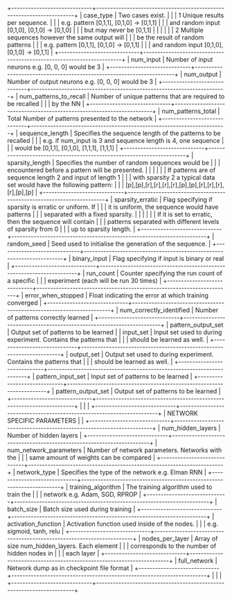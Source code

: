 +-----------------------------+----------------------------------------------------------------------+
| case_type                   | Two cases exist.                                                     |
|                             | 1 Unique results per sequence.                                       |
|                             | e.g. pattern [0,1,1], [0,1,0] -> [0,1,1]                             |
|                             | and random input [0,1,0], [0,1,0] -> [0,1,0]                         |
|                             | but may never be [0,1,1]                                             |
|                             |                                                                      |
|                             | 2 Multiple sequences however the same output will                    |
|                             | be the result of random patterns                                     |
|                             | e.g. pattern [0,1,1], [0,1,0] -> [0,1,1]                             |
|                             | and random input [0,1,0], [0,1,0] -> [0,1,1]                         |
+-----------------------------+----------------------------------------------------------------------+
| num_input                   | Number of input neurons e.g. [0, 0, 0] would be 3                    |
+-----------------------------+----------------------------------------------------------------------+
| num_output                  | Number of output neurons e.g. [0, 0, 0] would be 3                   |
+-----------------------------+----------------------------------------------------------------------+
| num_patterns_to_recall      | Number of unique patterns that are required to be recalled           |
|                             | by the NN                                                            |
+-----------------------------+----------------------------------------------------------------------+
| num_patterns_total          | Total Number of patterns presented to the network                    |
+-----------------------------+----------------------------------------------------------------------+
| sequence_length             | Specifies the sequence length of the patterns to be recalled         |
|                             | e.g. if num_input is 3 and sequence length is 4, one sequence        |
|                             | would be [0,1,1], [0,1,0], [1,1,1], [1,1,1]                          |
+-----------------------------+----------------------------------------------------------------------+
| sparsity_length             | Specifies the number of random sequences would be                    |
|                             | encountered before a pattern will be presented.                      |
|                             |                                                                      |
|                             | If patterns are of sequence length 2 and input of length 1           |
|                             | with sparsity 2 a typical data set would have the following pattern: |
|                             | [p],[p],[r],[r],[r],[r],[p],[p],[r],[r],[r],[r],[p],[p]              |
+-----------------------------+----------------------------------------------------------------------+
| sparsity_erratic            | Flag specifying if sparsity is erratic or uniform. If                |
|                             | it is uniform, the sequence would have patterns                      |
|                             | separated with a fixed sparsity.                                     |
|                             |                                                                      |
|                             | If it is set to erratic, then the sequence will contain              |
|                             | patterns separated with different levels of sparsity from 0          |
|                             | up to sparsity length.                                               |
+-----------------------------+----------------------------------------------------------------------+
| random_seed                 | Seed used to initialise the generation of the sequence.              |
+-----------------------------+----------------------------------------------------------------------+
| binary_input                | Flag specifying if input is binary or real                           |
+-----------------------------+----------------------------------------------------------------------+
| run_count                   | Counter specifying the run count of a specific                       |
|                             | experiment (each will be run 30 times)                               |
+-----------------------------+----------------------------------------------------------------------+
| error_when_stopped          | Float indicating the error at which training converged               |
+-----------------------------+----------------------------------------------------------------------+
| num_correctly_identified    | Number of patterns correctly learned                                 |
+-----------------------------+----------------------------------------------------------------------+
| pattern_output_set          | Output set of patterns to be learned                                 |
| input_set                   | Input set used to during experiment. Contains the patterns that      |
|                             | should be learned as well.                                           |
+-----------------------------+----------------------------------------------------------------------+
| output_set                  | Output set used to during experiment. Contains the patterns that     |
|                             | should be learned as well.                                           |
+-----------------------------+----------------------------------------------------------------------+
| pattern_input_set           | Input set of patterns to be learned                                  |
+-----------------------------+----------------------------------------------------------------------+
| pattern_output_set          | Output set of patterns to be learned                                 |
+-----------------------------+----------------------------------------------------------------------+
|                             |                                                                      |
+-----------------------------+----------------------------------------------------------------------+
| NETWORK SPECIFIC PARAMETERS |                                                                      |
+-----------------------------+----------------------------------------------------------------------+
| num_hidden_layers           | Number of hidden layers                                              |
+-----------------------------+----------------------------------------------------------------------+
| num_network_parameters      | Number of network parameters. Networks with the                      |
|                             | same amount of weights can be compared                               |
+-----------------------------+----------------------------------------------------------------------+
| network_type                | Specifies the type of the network e.g. Elman RNN                     |
+-----------------------------+----------------------------------------------------------------------+
| training_algorithm          | The training algorithm used to train the                             |
|                             | network e.g. Adam, SGD, RPROP                                        |
+-----------------------------+----------------------------------------------------------------------+
| batch_size                  | Batch size used during training                                      |
+-----------------------------+----------------------------------------------------------------------+
| activation_function         | Activation function used inside of the nodes.                        |
|                             | e.g. sigmoid, tanh, relu                                             |
+-----------------------------+----------------------------------------------------------------------+
| nodes_per_layer             | Array of size num_hidden_layers. Each element                        |
|                             | corresponds to the number of hidden nodes in                         |
|                             | each layer                                                           |
+-----------------------------+----------------------------------------------------------------------+
| full_network                | Network dump as in checkpoint file format                            |
+-----------------------------+----------------------------------------------------------------------+
|                             |                                                                      |
+-----------------------------+----------------------------------------------------------------------+